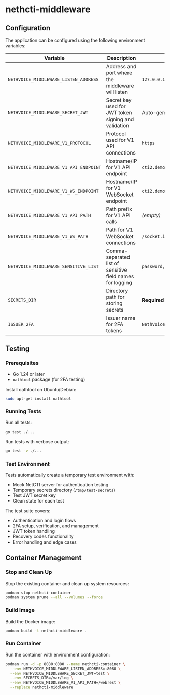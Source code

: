 # nethcti-middleware

## Configuration

The application can be configured using the following environment variables:

| Variable | Description | Default Value |
|----------|-------------|---------------|
| `NETHVOICE_MIDDLEWARE_LISTEN_ADDRESS` | Address and port where the middleware will listen | `127.0.0.1:8080` |
| `NETHVOICE_MIDDLEWARE_SECRET_JWT` | Secret key used for JWT token signing and validation | Auto-generated UUID |
| `NETHVOICE_MIDDLEWARE_V1_PROTOCOL` | Protocol used for V1 API connections | `https` |
| `NETHVOICE_MIDDLEWARE_V1_API_ENDPOINT` | Hostname/IP for V1 API endpoint | `cti2.demo-heron.sf.nethserver.net` |
| `NETHVOICE_MIDDLEWARE_V1_WS_ENDPOINT` | Hostname/IP for V1 WebSocket endpoint | `cti2.demo-heron.sf.nethserver.net` |
| `NETHVOICE_MIDDLEWARE_V1_API_PATH` | Path prefix for V1 API calls | _(empty)_ |
| `NETHVOICE_MIDDLEWARE_V1_WS_PATH` | Path for V1 WebSocket connections | `/socket.io` |
| `NETHVOICE_MIDDLEWARE_SENSITIVE_LIST` | Comma-separated list of sensitive field names for logging | `password,secret,token,passphrase,private,key` |
| `SECRETS_DIR` | Directory path for storing secrets | **Required** |
| `ISSUER_2FA` | Issuer name for 2FA tokens | `NethVoice` |

## Testing

### Prerequisites

- Go 1.24 or later
- `oathtool` package (for 2FA testing)

Install oathtool on Ubuntu/Debian:
```bash
sudo apt-get install oathtool
```

### Running Tests

Run all tests:
```bash
go test ./...
```

Run tests with verbose output:
```bash
go test -v ./...
```

### Test Environment

Tests automatically create a temporary test environment with:
- Mock NetCTI server for authentication testing
- Temporary secrets directory (`/tmp/test-secrets`)
- Test JWT secret key
- Clean state for each test

The test suite covers:
- Authentication and login flows
- 2FA setup, verification, and management
- JWT token handling
- Recovery codes functionality
- Error handling and edge cases

## Container Management

### Stop and Clean Up

Stop the existing container and clean up system resources:

```bash
podman stop nethcti-container
podman system prune --all --volumes --force
```

### Build Image

Build the Docker image:

```bash
podman build -t nethcti-middleware .
```

### Run Container

Run the container with environment configuration:

```bash
podman run -d -p 8080:8080 --name nethcti-container \
  --env NETHVOICE_MIDDLEWARE_LISTEN_ADDRESS=:8080 \
  --env NETHVOICE_MIDDLEWARE_SECRET_JWT=test \
  --env SECRETS_DIR=/var/log \
  --env NETHVOICE_MIDDLEWARE_V1_API_PATH=/webrest \
  --replace nethcti-middleware
```
